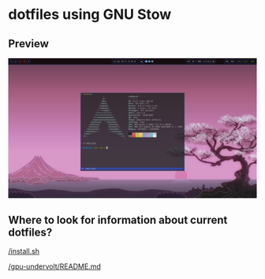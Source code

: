 # dotfiles using GNU Stow

## Preview

![preview](/assets/images/preview-20221209.png)

## Where to look for information about current dotfiles?

[/install.sh](/install.sh)

[/gpu-undervolt/README.md](/gpu-undervolt/README.md)
